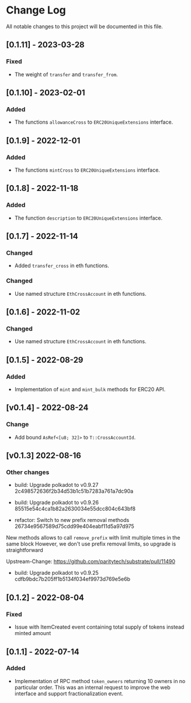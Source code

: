 # Change Log

All notable changes to this project will be documented in this file.

<!-- bureaucrate goes here -->

## [0.1.11] - 2023-03-28

### Fixed

- The weight of `transfer` and `transfer_from`.

## [0.1.10] - 2023-02-01

### Added

- The functions `allowanceCross` to `ERC20UniqueExtensions` interface.

## [0.1.9] - 2022-12-01

### Added

- The functions `mintCross` to `ERC20UniqueExtensions` interface.

## [0.1.8] - 2022-11-18

### Added

- The function `description` to `ERC20UniqueExtensions` interface.

## [0.1.7] - 2022-11-14

### Changed

- Added `transfer_cross` in eth functions.

### Changed

- Use named structure `EthCrossAccount` in eth functions.

## [0.1.6] - 2022-11-02

### Changed

- Use named structure `EthCrossAccount` in eth functions.

## [0.1.5] - 2022-08-29

### Added

- Implementation of `mint` and `mint_bulk` methods for ERC20 API.

## [v0.1.4] - 2022-08-24

### Change

- Add bound `AsRef<[u8; 32]>` to `T::CrossAccountId`.

## [v0.1.3] 2022-08-16

### Other changes

- build: Upgrade polkadot to v0.9.27 2c498572636f2b34d53b1c51b7283a761a7dc90a

- build: Upgrade polkadot to v0.9.26 85515e54c4ca1b82a2630034e55dcc804c643bf8

- refactor: Switch to new prefix removal methods 26734e9567589d75cdd99e404eabf11d5a97d975

New methods allows to call `remove_prefix` with limit multiple times
in the same block
However, we don't use prefix removal limits, so upgrade is
straightforward

Upstream-Change: https://github.com/paritytech/substrate/pull/11490

- build: Upgrade polkadot to v0.9.25 cdfb9bdc7b205ff1b5134f034ef9973d769e5e6b

## [0.1.2] - 2022-08-04

### Fixed

- Issue with ItemCreated event containing total supply of tokens instead minted amount

## [0.1.1] - 2022-07-14

### Added

- Implementation of RPC method `token_owners` returning 10 owners in no particular order.
  This was an internal request to improve the web interface and support fractionalization event.

